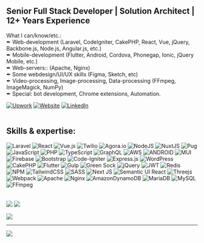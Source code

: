 ## Senior Full Stack Developer | Solution Architect | 12+ Years Experience 
What I can/know/etc.:<br>✒ Web-development (Laravel, CodeIgniter, CakePHP, React, Vue, jQuery, Backbone.js, Node.js, Angular.js, etc.)<br>✒ Mobile-development (Flutter, Android, Cordova, Phonegap, Ionic, jQuery Mobile, etc.)<br>✒ Web-servers:: (Apache, Nginx)<br>✒ Some webdesign/UI/UX skills (Figma, Sketch, etc)<br>✒ Video-processing, Image-processing, Data-processing (FFmpeg, ImageMagick, NumPy)<br>✒ Special: bot development, Chrome extensions, Automation.

[![Upwork](https://img.shields.io/badge/Upwork-%2139F00.svg?logo=upwork&logoColor=white)](https://www.upwork.com/freelancers/jiju) [![Website](https://img.shields.io/badge/-Website-FE7A16?logo=joplin&logoColor=white)](https://jijunair.com) [![LinkedIn](https://img.shields.io/badge/LinkedIn-%230077B5.svg?logo=linkedin&logoColor=white)](https://linkedin.com/in/jiju-nair)
<br><br>
## Skills & expertise:


![Laravel](https://img.shields.io/badge/laravel-%23FF2D20.svg?style=flat&logo=laravel&logoColor=white) ![React](https://img.shields.io/badge/react-%2320232a.svg?style=flat&logo=react&logoColor=%2361DAFB) ![Vue.js](https://img.shields.io/badge/vuejs-%2335495e.svg?style=flat&logo=vuedotjs&logoColor=%234FC08D) ![Twilio](https://img.shields.io/badge/twilio-%23FFF.svg?style=flat&logo=twilio&logoColor=%23F22F46) ![Agora.io](https://img.shields.io/badge/agora.io-%2302569B.svg?style=flat&logo=agora&logoColor=white) ![NodeJS](https://img.shields.io/badge/node.js-6DA55F?style=flat&logo=node.js&logoColor=white) ![NuxtJS](https://img.shields.io/badge/Nuxt-%23323330?style=flat&logo=nuxt.js&logoColor=white) ![Pug](https://img.shields.io/badge/pug-FFF?style=flat&logo=pug&logoColor=A86454) ![JavaScript](https://img.shields.io/badge/javascript-%23323330.svg?style=flat&logo=javascript&logoColor=%23F7DF1E) ![PHP](https://img.shields.io/badge/PHP-%23777BB4.svg?style=flat&logo=php&logoColor=white) ![TypeScript](https://img.shields.io/badge/typescript-%23007ACC.svg?style=flat&logo=typescript&logoColor=white) ![GraphQL](https://img.shields.io/badge/-GraphQL-E10098?style=flat&logo=graphql&logoColor=white) ![AWS](https://img.shields.io/badge/AWS-%23FF9900.svg?style=flat&logo=amazon-aws&logoColor=white) ![ANDROID](https://img.shields.io/badge/android-%2320232a.svg?style=flat&logo=android&logoColor=%a4c639) ![MUI](https://img.shields.io/badge/MUI-%230081CB.svg?style=flat&logo=material-ui&logoColor=white) ![Firebase](https://img.shields.io/badge/firebase-%23039BE5.svg?style=flat&logo=firebase) ![Bootstrap](https://img.shields.io/badge/bootstrap-%23563D7C.svg?style=flat&logo=bootstrap&logoColor=white) ![Code-Igniter](https://img.shields.io/badge/CodeIgniter-%23EF4223.svg?style=flat&logo=codeIgniter&logoColor=white) ![Express.js](https://img.shields.io/badge/express.js-%23404d59.svg?style=flat&logo=express&logoColor=%2361DAFB) ![WordPress](https://img.shields.io/badge/WordPress-%231F6F93.svg?style=flat&logo=WordPress&logoColor=white) ![CakePHP](https://img.shields.io/badge/CakePHP-%23D33C44.svg?style=flat&logo=cakephp&logoColor=white) ![Flutter](https://img.shields.io/badge/Flutter-%2302569B.svg?style=flat&logo=Flutter&logoColor=white) ![Gulp](https://img.shields.io/badge/GULP-%23CF4647.svg?style=flat&logo=gulp&logoColor=white) ![Green Sock](https://img.shields.io/badge/green%20sock-88CE02?style=flat&logo=greensock&logoColor=white) ![jQuery](https://img.shields.io/badge/jquery-%230769AD.svg?style=flat&logo=jquery&logoColor=white) ![JWT](https://img.shields.io/badge/JWT-%23323330?style=flat&logo=JSON%20web%20tokens) ![Redis](https://img.shields.io/badge/redis-%23DD0031.svg?style=flat&logo=redis&logoColor=white) ![NPM](https://img.shields.io/badge/NPM-%23323330.svg?style=flat&logo=npm&logoColor=white) ![TailwindCSS](https://img.shields.io/badge/tailwindcss-%2338B2AC.svg?style=flat&logo=tailwind-css&logoColor=white) ![SASS](https://img.shields.io/badge/SASS-hotpink.svg?style=flat&logo=SASS&logoColor=white) ![Next JS](https://img.shields.io/badge/Next-%23323330?style=flat&logo=next.js&logoColor=white) ![Semantic UI React](https://img.shields.io/badge/Semantic%20UI%20React-%2335BDB2.svg?style=flat&logo=SemanticUIReact&logoColor=white) ![Threejs](https://img.shields.io/badge/threejs-%23323330?style=flat&logo=three.js&logoColor=white) ![Webpack](https://img.shields.io/badge/webpack-%238DD6F9.svg?style=flat&logo=webpack&logoColor=black) ![Apache](https://img.shields.io/badge/apache-%23D42029.svg?style=flat&logo=apache&logoColor=white) ![Nginx](https://img.shields.io/badge/nginx-%23009639.svg?style=flat&logo=nginx&logoColor=white) ![AmazonDynamoDB](https://img.shields.io/badge/Amazon%20DynamoDB-4053D6?style=flat&logo=Amazon%20DynamoDB&logoColor=white) ![MariaDB](https://img.shields.io/badge/MariaDB-003545?style=flat&logo=mariadb&logoColor=white) ![MySQL](https://img.shields.io/badge/mysql-%2300f.svg?style=flat&logo=mysql&logoColor=white) ![FFmpeg](https://img.shields.io/badge/ffmpeg-%235cb85c.svg?style=flat&logo=ffmpeg&logoColor=white)
<br><br><br>
![](https://github-readme-stats.vercel.app/api?username=jijunair&theme=tokyonight&hide_border=true&include_all_commits=true&count_private=true)
![](https://github-readme-streak-stats.herokuapp.com/?user=jijunair&theme=tokyonight&hide_border=true)


![](https://github-profile-trophy.vercel.app/?username=jijunair&theme=tokyonight&no-frame=true&no-bg=true&margin-w=4)

---
[![](https://visitcount.itsvg.in/api?id=jijunair&icon=5&color=6)](https://visitcount.itsvg.in)

<!-- Proudly created with GPRM ( https://gprm.itsvg.in ) -->
